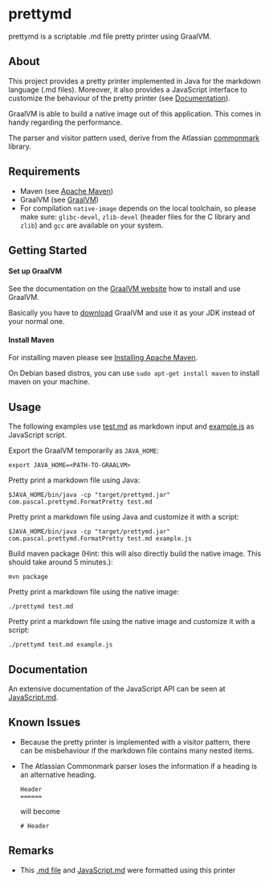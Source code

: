 # prettymd
prettymd is a scriptable .md file pretty printer using GraalVM.

## About
This project provides a pretty printer implemented in Java for the markdown language (.md files). Moreover, it also provides a JavaScript interface to customize the behaviour of the pretty printer (see [Documentation](#documentation)).

GraalVM is able to build a native image out of this application. This comes in handy regarding the performance. 

The parser and visitor pattern used, derive from the Atlassian [commonmark](https://github.com/atlassian/commonmark-java) library.

## Requirements

  - Maven (see [Apache Maven](https://maven.apache.org))
  - GraalVM (see [GraalVM](https://www.graalvm.org))
  - For compilation `native-image` depends on the local toolchain, so please make sure: `glibc-devel`, `zlib-devel` (header files for the C library and `zlib`) and `gcc` are available on your system.

## Getting Started

#### Set up GraalVM
See the documentation on the [GraalVM website](https://www.graalvm.org/docs/getting-started/) how to install and use GraalVM.

Basically you have to [download](https://www.graalvm.org/downloads/) GraalVM and use it as your JDK instead of your normal one.

#### Install Maven
For installing maven please see [Installing Apache Maven](https://maven.apache.org/install.html).

On Debian based distros, you can use `sudo apt-get install maven` to install maven on your machine.

## Usage
The following examples use [test.md](test.md) as markdown input and [example.js](example.js) as JavaScript script.

Export the GraalVM temporarily as `JAVA_HOME`:

```
export JAVA_HOME=<PATH-TO-GRAALVM>
```

Pretty print a markdown file using Java:

```
$JAVA_HOME/bin/java -cp "target/prettymd.jar" com.pascal.prettymd.FormatPretty test.md
```

Pretty print a markdown file using Java and customize it with a script:

```
$JAVA_HOME/bin/java -cp "target/prettymd.jar" com.pascal.prettymd.FormatPretty test.md example.js
```

Build maven package (Hint: this will also directly build the native image. This should take around 5 minutes.):

```
mvn package
```

Pretty print a markdown file using the native image:

```
./prettymd test.md
```

Pretty print a markdown file using the native image and customize it with a script:

```
./prettymd test.md example.js
```

## Documentation
An extensive documentation of the JavaScript API can be seen at [JavaScript.md](JavaScript.md).


## Known Issues
  - Because the pretty printer is implemented with a visitor pattern, there can be misbehaviour if the markdown file contains many nested items.
  - The Atlassian Commonmark parser loses the information if a heading is an alternative heading.

    ```
    Header
    ======
    ```

    will become

    ``` 
    # Header
    ```

## Remarks
  - This [.md file](README.md) and [JavaScript.md](JavaScript.md) were formatted using this printer
